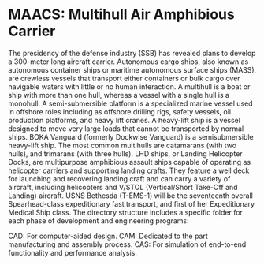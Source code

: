 # MAACS: Multihull Air Amphibious Carrier

The presidency of the defense industry (SSB) has revealed plans to develop a 300-meter long aircraft carrier. Autonomous cargo ships, also known as autonomous container ships or maritime autonomous surface ships (MASS), are crewless vessels that transport either containers or bulk cargo over navigable waters with little or no human interaction. A multihull is a boat or ship with more than one hull, whereas a vessel with a single hull is a monohull. A semi-submersible platform is a specialized marine vessel used in offshore roles including as offshore drilling rigs, safety vessels, oil production platforms, and heavy lift cranes. A heavy-lift ship is a vessel designed to move very large loads that cannot be transported by normal ships. BOKA Vanguard (formerly Dockwise Vanguard) is a semisubmersible heavy-lift ship. The most common multihulls are catamarans (with two hulls), and trimarans (with three hulls). LHD ships, or Landing Helicopter Docks, are multipurpose amphibious assault ships capable of operating as helicopter carriers and supporting landing crafts. They feature a well deck for launching and recovering landing craft and can carry a variety of aircraft, including helicopters and V/STOL (Vertical/Short Take-Off and Landing) aircraft. USNS Bethesda (T-EMS-1) will be the seventeenth overall Spearhead-class expeditionary fast transport, and first of her Expeditionary Medical Ship class. The directory structure includes a specific folder for each phase of development and engineering programs:

CAD: For computer-aided design.
CAM: Dedicated to the part manufacturing and assembly process.
CAS: For simulation of end-to-end functionality and performance analysis.
